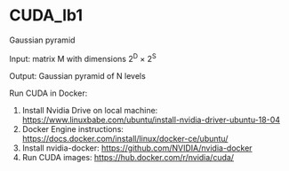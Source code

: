 # CUDA_lb1
Gaussian pyramid

Input: matrix M with dimensions 2<sup>D</sup> × 2<sup>S</sup>

Output: Gaussian pyramid of N levels


Run CUDA in Docker:
1. Install Nvidia Drive on local machine: https://www.linuxbabe.com/ubuntu/install-nvidia-driver-ubuntu-18-04
2. Docker Engine instructions: https://docs.docker.com/install/linux/docker-ce/ubuntu/
3. Install nvidia-docker: https://github.com/NVIDIA/nvidia-docker
4. Run CUDA images: https://hub.docker.com/r/nvidia/cuda/
